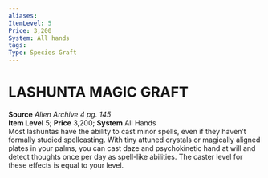 ```yaml
---
aliases: 
ItemLevel: 5
Price: 3,200
System: All hands 
tags: 
Type: Species Graft
---
```

# LASHUNTA MAGIC GRAFT
**Source** _Alien Archive 4 pg. 145_  
**Item Level** 5; **Price** 3,200; **System** All Hands  
Most lashuntas have the ability to cast minor spells, even if they haven’t formally studied spellcasting. With tiny attuned crystals or magically aligned plates in your palms, you can cast daze and psychokinetic hand at will and detect thoughts once per day as spell-like abilities. The caster level for these effects is equal to your level.